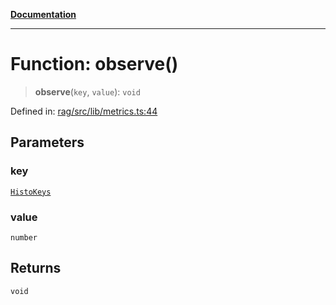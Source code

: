 [**Documentation**](../../../README.md)

***

# Function: observe()

> **observe**(`key`, `value`): `void`

Defined in: [rag/src/lib/metrics.ts:44](https://github.com/ceponatia/roler/blob/1efd6363aec6d66587551f7c0b65cf6ffafb4079/packages/rag/src/lib/metrics.ts#L44)

## Parameters

### key

[`HistoKeys`](../type-aliases/HistoKeys.md)

### value

`number`

## Returns

`void`
